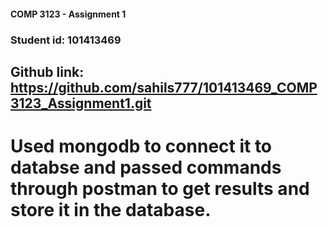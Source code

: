 #### COMP 3123 - Assignment 1 ####
### Student id: 101413469 ###
## Github link: https://github.com/sahils777/101413469_COMP3123_Assignment1.git ##
# Used mongodb to connect it to databse and passed commands through postman to get results and store it in the database. #
